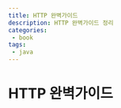 ```yaml
---
title: HTTP 완벽가이드
description: HTTP 완벽가이드 정리
categories:
 - book
tags:
 - java
---
```


# HTTP 완벽가이드